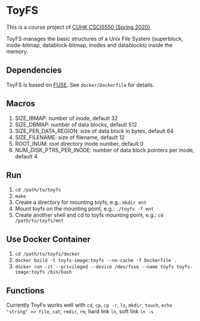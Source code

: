 # ToyFS

This is a course project of [CUHK CSCI5550 (Spring 2020)](http://www.cse.cuhk.edu.hk/~mcyang/csci5550/2020S/csci5550.html).

ToyFS manages the basic structures of a Unix File System (superblock, inode-bitmap, datablock-bitmap, inodes and datablocks) inside the memory.

## Dependencies

ToyFS is based on [FUSE](https://libfuse.github.io/). See `docker/Dockerfile` for details.

## Macros

1. SIZE_IBMAP: number of inode, default 32
2. SIZE_DBMAP: number of data blocks, default 512
3. SIZE_PER_DATA_REGION: size of data block in bytes, default 64
4. SIZE_FILENAME: size of filename, default 12
5. ROOT_INUM: root directory inode number, default 0
6. NUM_DISK_PTRS_PER_INODE: number of data block pointers per inode, default 4

## Run

1. `cd /path/to/toyfs`
2. `make`
3. Create a directory for mounting toyfs, e.g.: `mkdir mnt`
4. Mount toyfs on the mounting point, e.g.: `./toyfs -f mnt`
5. Create another shell and cd to toyfs mounting point, e.g.: `cd /path/to/toyfs/mnt`

## Use Docker Container

1. `cd /path/to/toyfs/docker`
2. `docker build -t toyfs-image:toyfs --no-cache -f Dockerfile .`
3. `docker run -it --privileged --device /dev/fuse --name toyfs toyfs-image:toyfs /bin/bash`

## Functions

Currently ToyFs works well with `cd`, `cp`, `cp -r`, `ls`, `mkdir`, `touch`, `echo "string" >> file`, `cat`, `rmdir`, `rm`, hard link `ln`, soft link `ln -s` 


